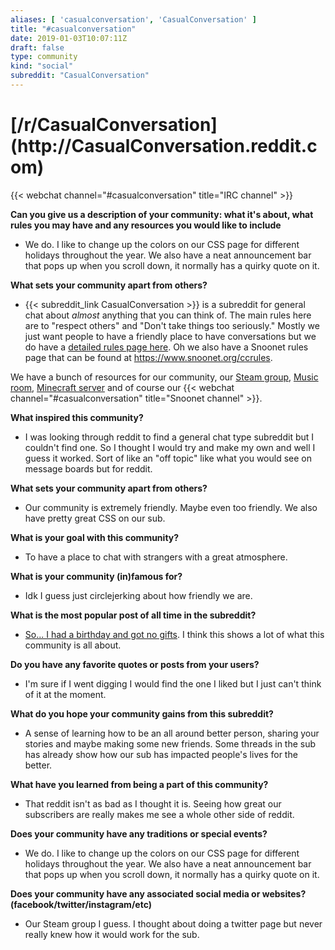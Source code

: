```yaml
---
aliases: [ 'casualconversation', 'CasualConversation' ]
title: "#casualconversation"
date: 2019-01-03T10:07:11Z
draft: false
type: community
kind: "social"
subreddit: "CasualConversation"
---
```


<h1>[/r/CasualConversation](http://CasualConversation.reddit.com)</h1>
{{< webchat channel="#casualconversation" title="IRC channel" >}}


**Can you give us a description of your community: what it's about, what rules you may have and any resources you would like to include**

* We do. I like to change up the colors on our CSS page for different holidays throughout the year. We also have a neat announcement bar that pops up when you scroll down, it normally has a quirky quote on it.

**What sets your community apart from others?**

* {{< subreddit_link CasualConversation >}} is a subreddit for general chat about *almost* anything that you can think of. The main rules here are to "respect others" and "Don't take things too seriously." Mostly we just want people to have a friendly place to have conversations but we do have a [detailed rules page here](http://www.reddit.com/r/CasualConversation/wiki/rules). Oh we also have a Snoonet rules page that can be found at https://www.snoonet.org/ccrules.

We have a bunch of resources for our community, our [Steam group](http://steamcommunity.com/groups/rCasualConversation), [Music room](https://plug.dj/casualconversation), [Minecraft server](http://www.reddit.com/r/casualminecrafting) and of course our {{< webchat channel="#casualconversation" title="Snoonet channel" >}}.


**What inspired this community?**

* I was looking through reddit to find a general chat type subreddit but I couldn't find one. So I thought I would try and make my own and well I guess it worked. Sort of like an "off topic" like what you would see on message boards but for reddit.


**What sets your community apart from others?**

* Our community is extremely friendly. Maybe even too friendly. We also have pretty great CSS on our sub.


**What is your goal with this community?**

* To have a place to chat with strangers with a great atmosphere.


**What is your community (in)famous for?**

* Idk I guess just circlejerking about how friendly we are.


**What is the most popular post of all time in the subreddit?**

* [So... I had a birthday and got no gifts](http://redd.it/2kyv3x). I think this shows a lot of what this community is all about.


**Do you have any favorite quotes or posts from your users?**

* I'm sure if I went digging I would find the one I liked but I just can't think of it at the moment.


**What do you hope your community gains from this subreddit?**

* A sense of learning how to be an all around better person, sharing your stories and maybe making some new friends. Some threads in the sub has already show how our sub has impacted people's lives for the better.


**What have you learned from being a part of this community?**

* That reddit isn't as bad as I thought it is. Seeing how great our subscribers are really makes me see a whole other side of reddit.


**Does your community have any traditions or special events?**

* We do. I like to change up the colors on our CSS page for different holidays throughout the year. We also have a neat announcement bar that pops up when you scroll down, it normally has a quirky quote on it.

**Does your community have any associated social media or websites? (facebook/twitter/instagram/etc)**

* Our Steam group I guess. I thought about doing a twitter page but never really knew how it would work for the sub.
